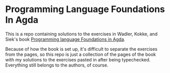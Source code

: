 # Programming Language Foundations In Agda

This is a repo containing solutions to the exercises in Wadler, Kokke, and Siek's book
[Programming language Foundations in Agda](https://plfa.github.io/).

Because of how the book is set up, it's difficult to separate the exercises from the pages, so this repo is
just a collection of the pages of the book with my solutions to the exercises pasted in after being typechecked.
Everything still belongs to the authors, of course.